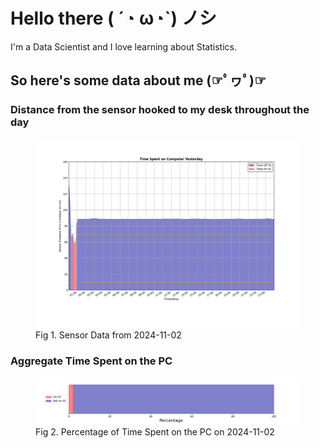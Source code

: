 
# Hello there ( ´◔ ω◔`) ノシ

I'm a Data Scientist and I love learning about Statistics.

## So here's some data about me (☞ﾟヮﾟ)☞


### Distance from the sensor hooked to my desk throughout the day
<figure>
  <picture>
    <source media="(prefers-color-scheme: dark)" srcset="Pi/readme/graphs/lineplot/dark-plot-2024-11-02.png">
    <source media="(prefers-color-scheme: light)" srcset="Pi/readme/graphs/lineplot/light-plot-2024-11-02.png">
    <img alt="Shows a black logo in light color mode and a white one in dark color mode." src="Pi/readme/graphs/lineplot/light-plot-2024-11-02.png">
  </picture>
  <figcaption>Fig 1. Sensor Data from 2024-11-02</figcaption>
</figure>



### Aggregate Time Spent on the PC
<figure>
  <picture>
    <source media="(prefers-color-scheme: dark)" srcset="Pi/readme/graphs/barplot/dark-plot-2024-11-02.png">
    <source media="(prefers-color-scheme: light)" srcset="Pi/readme/graphs/barplot/light-plot-2024-11-02.png">
    <img alt="Shows a black logo in light color mode and a white one in dark color mode." src="Pi/readme/graphs/barplot/light-plot-2024-11-02.png">
  </picture>
  <figcaption>Fig 2. Percentage of Time Spent on the PC on 2024-11-02</figcaption>
</figure>
